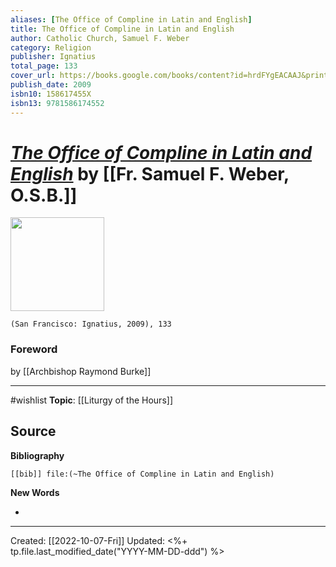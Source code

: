 ```yaml
---
aliases: [The Office of Compline in Latin and English]
title: The Office of Compline in Latin and English
author: Catholic Church, Samuel F. Weber
category: Religion
publisher: Ignatius
total_page: 133
cover_url: https://books.google.com/books/content?id=hrdFYgEACAAJ&printsec=frontcover&img=1&zoom=1&source=gbs_api
publish_date: 2009
isbn10: 158617455X
isbn13: 9781586174552
---
```

# *[The Office of Compline in Latin and English](https://ignatius.com/the-office-of-compline-ofcoh/)* by [[Fr. Samuel F. Weber, O.S.B.]]

<img src="https://cdn11.bigcommerce.com/s-cvc90x9929/images/stencil/640w/products/1937/2124/OFCOH_r__68041.1617024198.jpg?c=1" width=150>

`(San Francisco: Ignatius, 2009), 133`


### Foreword
by [[Archbishop Raymond Burke]]

--- 
#wishlist
**Topic**: [[Liturgy of the Hours]]

**Source**
- 


**Bibliography**

```query
[[bib]] file:(~The Office of Compline in Latin and English)
```
 

**New Words**

- 

---
Created: [[2022-10-07-Fri]]
Updated: <%+ tp.file.last_modified_date("YYYY-MM-DD-ddd") %>

